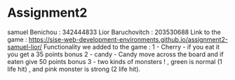 # Assignment2
 
samuel Benichou : 342444833
Lior Baruchovitch : 203530688
Link to the game : https://sise-web-development-environments.github.io/assignment2-samuel-lior/
Functionality we added to the game : 
 1 - Cherry - if you eat it you get a 35 points bonus
 2 - candy - Candy move across the board and if eaten give 50 points bonus
 3 - two kinds of monsters ! ,
     green is normal (1 life hit) , and pink monster is strong (2 life hit).
